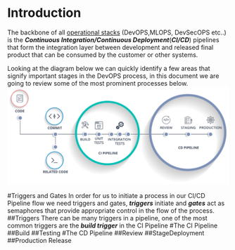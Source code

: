 


# Introduction

The backbone of all [operational stacks](/Project-Overview/Agile-Patterns-and-DevOPS-processes/The-Operational-Stacks.md) (DevOPS,MLOPS, DevSecOPS etc..) is the **_Continuous Integration/Continuous Deployment_**(**_CI/CD_**) pipelines that form the integration layer between development and released final product that can be consumed by the customer or other systems.

Looking at the diagram below we can quickly identify a few areas that signify important stages in the DevOPS process,
in this document we are going to review some of the most prominent processes below.
![A Common CI/CD Pattern](/.attachments/image-7a4e6127-938b-4db7-9663-e8c975f63fdc.png)



#Triggers and Gates
In order for us to initiate a process in our CI/CD Pipeline flow we need triggers and gates, **_triggers_** initiate and **_gates_** act as semaphores that provide appropriate control in the flow of the process.
##Triggers
There can be many triggers in a pipeline, one of the most common triggers are the **_build trigger_** in the CI Pipeline
#The CI Pipeline
##Build
##Testing
#The CD Pipeline
##Review
##StageDeployment
##Production Release